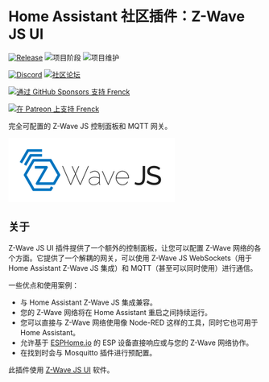 # Home Assistant 社区插件：Z-Wave JS UI

[![Release][release-shield]][release] ![项目阶段][project-stage-shield] ![项目维护][maintenance-shield]

[![Discord][discord-shield]][discord] [![社区论坛][forum-shield]][forum]

[![通过 GitHub Sponsors 支持 Frenck][github-sponsors-shield]][github-sponsors]

[![在 Patreon 上支持 Frenck][patreon-shield]][patreon]

完全可配置的 Z-Wave JS 控制面板和 MQTT 网关。

![Z-Wave JS UI][logo]

## 关于

Z-Wave JS UI 插件提供了一个额外的控制面板，让您可以配置 Z-Wave 网络的各个方面。它提供了一个解耦的网关，可以使用 Z-Wave JS WebSockets（用于 Home Assistant Z-Wave JS 集成）和 MQTT（甚至可以同时使用）进行通信。

一些优点和使用案例：

- 与 Home Assistant Z-Wave JS 集成兼容。
- 您的 Z-Wave 网络将在 Home Assistant 重启之间持续运行。
- 您可以直接与 Z-Wave 网络使用像 Node-RED 这样的工具，同时它也可用于 Home Assistant。
- 允许基于 [ESPHome.io][esphome] 的 ESP 设备直接响应或与您的 Z-Wave 网络协作。
- 在找到时会与 Mosquitto 插件进行预配置。

此插件使用 [Z-Wave JS UI][zwave-js-ui] 软件。

[discord-shield]: https://img.shields.io/discord/478094546522079232.svg
[discord]: https://discord.me/hassioaddons
[esphome]: https://esphome.io/components/mqtt.html#on-message-trigger
[forum-shield]: https://img.shields.io/badge/community-forum-brightgreen.svg
[forum]: https://community.home-assistant.io/?u=frenck
[github-sponsors-shield]: https://frenck.dev/wp-content/uploads/2019/12/github_sponsor.png
[github-sponsors]: https://github.com/sponsors/frenck
[logo]: https://github.com/hassio-addons/addon-zwave-js-ui/raw/main/zwave-js-ui/logo.png
[maintenance-shield]: https://img.shields.io/maintenance/yes/2025.svg
[patreon-shield]: https://frenck.dev/wp-content/uploads/2019/12/patreon.png
[patreon]: https://www.patreon.com/frenck
[project-stage-shield]: https://img.shields.io/badge/project%20stage-production%20ready-brightgreen.svg
[release-shield]: https://img.shields.io/badge/version-v4.3.1-blue.svg
[release]: https://github.com/hassio-addons/addon-zwave-js-ui/tree/v4.3.1
[zwave-js-ui]: https://github.com/zwave-js/zwave-js-ui